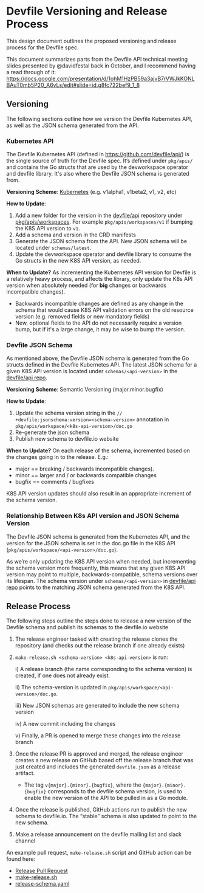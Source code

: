 # Devfile Versioning and Release Process
This design document outlines the proposed versioning and release process for the Devfile spec. 

This document summarizes parts from the Devfile API technical meeting slides presented by @davidfestal back in October, and I recommend having a read through of it: https://docs.google.com/presentation/d/1ohM1HzPB59a3ajvB7rVWJkKONLBAuT0mb5P20_A6vLs/edit#slide=id.g8fc722bef9_1_8

## Versioning

The following sections outline how we version the Devfile Kubernetes API, as well as the JSON schema generated from the API.

### Kubernetes API
The Devfile Kubernetes API (defined in https://github.com/devfile/api/) is the single source of truth for the Devfile spec. It’s defined under `pkg/apis/` and contains the Go structs that are used by the devworkspace operator and devfile library. It's also where the Devfile JSON schema is generated from. 

**Versioning Scheme**: [Kubernetes](https://kubernetes.io/docs/tasks/extend-kubernetes/custom-resources/custom-resource-definition-versioning) (e.g. v1alpha1, v1beta2, v1, v2, etc)

**How to Update**: 

   1) Add a new folder for the version in the [devfile/api](https://github.com/devfile/api/) repository under [pkg/apis/workspaces](https://github.com/devfile/api/tree/master/pkg/apis/workspaces). For example `pkg/apis/workspaces/v1` if bumping the K8S API version to `v1`.
   2) Add a schema and version in the CRD manifests
   3) Generate the JSON schema from the API. New JSON schema will be located under `schemas/latest`.
   4) Update the devworkspace operator and devfile library to consume the Go structs in the new K8S API version, as needed.

**When to Update?**  As incrementing the Kubernetes API version for Devfile is a relatively heavy process, and affects the library, only update the K8s API version when absolutely needed (for **big** changes or backwards incompatible changes).
   - Backwards incompatible changes are defined as any change in the schema that would cause K8S API validation errors on the old resource version (e.g. removed fields or new mandatory fields)
   - New, optional fields to the API do not necessarily require a version bump, but if it's a large change, it may be wise to bump the version.

### Devfile JSON Schema

As mentioned above, the Devfile JSON schema is generated from the Go structs defined in the Devfile Kubernetes API. The latest JSON schema for a given K8S API version is located under `schemas/<api-version>` in the [devfile/api repo](https://github.com/devfile/api/). 

**Versioning Scheme**: Semantic Versioning (major.minor.bugfix)

**How to Update**: 
  
   1) Update the schema version string in the `// +devfile:jsonschema:version=<schema-version>` annotation in `pkg/apis/workspace/<k8s-api-version>/doc.go`
   2) Re-generate the json schema
   3) Publish new schema to devfile.io website

**When to Update?** On each release of the schema, incremented based on the changes going in to the release. E.g.:
   
   - major == breaking / backwards incompatible changes). 
   - minor == larger and / or backwards compatible changes
   - bugfix == comments / bugfixes

K8S API version updates should also result in an appropriate increment of the schema version.


### Relationship Between K8s API version and JSON Schema Version

The Devfile JSON schema is generated from the Kubernetes API, and the version for the JSON schema is set in the doc.go file in the K8S API (`pkg/apis/workspace/<api-version>/doc.go`).

As we’re only updating the K8S API version when needed, but incrementing the schema version more frequently, this means that any given K8S API version may point to multiple, backwards-compatible, schema versions over its lifespan. The schema version under `schemas/<api-version>` in [devfile/api repo](https://github.com/devfile/api/) points to the matching JSON schema generated from the K8S API.

## Release Process
The following steps outline the steps done to release a new version of the Devfile schema and publish its schemas to the devfile.io website

   1) The release engineer tasked with creating the release clones the repository (and checks out the release branch if one already exists)

   2) `make-release.sh <schema-version> <k8s-api-version>` is run:

      i) A release branch (the name corresponding to the schema version) is created, if one does not already exist.

      ii) The schema-version is updated in `pkg/apis/workspace/<api-version>/doc.go`.

      iii) New JSON schemas are generated to include the new schema version
      
      iv) A new commit including the changes

      v) Finally, a PR is opened to merge these changes into the release branch

   3) Once the release PR is approved and merged, the release engineer creates a new release on GitHub based off the release branch that was just created and includes the generated `devfile.json` as a release artifact. 
       - The tag `v{major}.{minor}.{bugfix}`, where the `{major}.{minor}.{bugfix}` corresponds to the devfile schema version, is used to enable the new version of the API to be pulled in as a Go module.

   4) Once the release is published, GitHub actions run to publish the new schema to devfile.io. The “stable” schema is also updated to point to the new schema.

   5) Make a release announcement on the devfile mailing list and slack channel

An example pull request, `make-release.sh` script and GitHub action can be found here:
- [Release Pull Request](https://github.com/johnmcollier/api/pull/7)
- [make-release.sh](https://github.com/johnmcollier/api/blob/master/make-release.sh)
- [release-schema.yaml](https://github.com/johnmcollier/api/blob/master/.github/workflows/release-schema.yaml)
